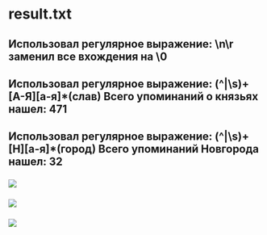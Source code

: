 # result.txt
## Использовал регулярное выражение: \n\r заменил все вхождения на \0
## Использовал регулярное выражение: (^|\s)+[А-Я][а-я]*(слав) Всего упоминаний о князьях нашел: 471
## Использовал регулярное выражение: (^|\s)+[Н][а-я]*(город) Всего упоминаний Новгорода нашел: 32
### ![](https://pp.userapi.com/c845123/v845123851/68fc3/EdtdEdz9ICw.jpg)
### ![](https://pp.userapi.com/c830109/v830109558/114665/iy0nIZv5N_A.jpg)
### ![](https://pp.userapi.com/c830109/v830109558/11465b/3rWrrwdNXT0.jpg)
